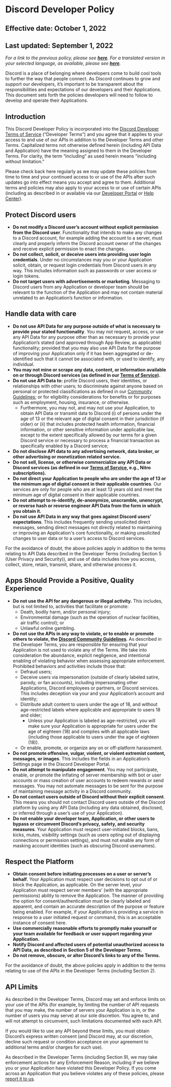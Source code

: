 # Discord Developer Policy

## Effective date: October 1, 2022

## Last updated: September 1, 2022

*For a link to the previous policy, please see **[here](https://github.com/discord/discord-api-docs/blob/62c9a95b56d2f989d3eefe39a058d69189f6b4a6/docs/policies-and-agreements/developer-policy.md)**. For a translated version in your selected language, as available, please see **[here](https://support-dev.discord.com/hc/articles/8563934450327)**.*

Discord is a place of belonging where developers come to build cool tools to further the way that people connect. As Discord continues to grow and support our developers, it’s important to be transparent about the responsibilities and expectations of our developers and their Applications. This document sets forth the policies developers will need to follow to develop and operate their Applications.

## Introduction

This Discord Developer Policy is incorporated into the [Discord Developer Terms of Service](/docs/policies-and-agreements/developer-terms-of-service) (“Developer Terms”) and you agree that it applies to your access to and use of our APIs in addition to the Developer Terms and other Terms. Capitalized terms not otherwise defined herein (including API Data and Application) have the meaning assigned to them in the Developer Terms. For clarity, the term “including” as used herein means “including without limitation.”

Please check back here regularly as we may update these policies from time to time and your continued access to or use of the APIs after such updates go into effect means you accept and agree to them. Additional terms and policies may also apply to your access to or use of certain APIs (including as described in or available via our [Developer Portal](/docs/intro/) or [Help Center](https://support-dev.discord.com/hc/categories/360000656491)).

## Protect Discord users

- **Do not modify a Discord user’s account without explicit permission from the Discord user**. Functionality that intends to make any changes to a Discord account, for example adding the account to a server, must clearly and properly inform the Discord account owner of the changes and receive explicit permission to enact the changes. 
- **Do not collect, solicit, or deceive users into providing user login credentials**. Under no circumstances may you or your Application solicit, obtain, or request login credentials from Discord users in any way. This includes information such as passwords or user access or login tokens.
- **Do not target users with advertisements or marketing**. Messaging to Discord users from any Application or developer team should be relevant to the function of the Application and may not contain material unrelated to an Application’s function or information.

## Handle data with care

- **Do not use API Data for any purpose outside of what is necessary to provide your stated functionality**. You may not request, access, or use any API Data for any purpose other than as necessary to provide your Application’s stated (and approved through App Review, as applicable) functionality; provided that you may also use API Data for the purpose of improving your Application only if it has been aggregated or de-identified such that it cannot be associated with, or used to identify, any individual.
- **You may not mine or scrape any data, content, or information available on or through Discord services (as defined in our [Terms of Service](https://discord.com/terms)).**
- **Do not use API Data to:** profile Discord users, their identities, or relationships with other users; to discriminate against anyone based on personal or protected classifications as defined in our [Community Guidelines](https://dis.gd/guidelines); or for eligibility considerations for benefits or for purposes such as employment, housing, insurance, or otherwise.
  - Furthermore, you may not, and may not use your Application, to obtain API Data or transmit data to Discord (i) of persons under the age of 13 or the relevant age of digital consent in their jurisdiction (if older) or (ii) that includes protected health information, financial information, or other sensitive information under applicable law, except to the extent specifically allowed by our terms for a given Discord service or necessary to process a financial transaction as specifically enabled by a Discord service;
- **Do not disclose API data to any advertising network, data broker, or other advertising or monetization related service.**
- **Do not sell, license, or otherwise commercialize any API Data or Discord services (as defined in our [Terms of Service](https://discord.com/terms), e.g., Nitro subscriptions).**
- **Do not direct your Application to people who are under the age of 13 or the minimum age of digital consent in their applicable countries**. Our services are only for people who are at least 13 years old and meet the minimum age of digital consent in their applicable countries.
- **Do not attempt to re-identify, de-anonymize, unscramble, unencrypt, or reverse hash or reverse engineer API Data from the form in which you obtain it.**
- **Do not use API Data in any way that goes against Discord users’ expectations**. This includes frequently sending unsolicited direct messages, sending direct messages not directly related to maintaining or improving an Application's core functionality, or making unsolicited changes to user data or to a user’s access to Discord services. 

For the avoidance of doubt, the above policies apply in addition to the terms relating to API Data described in the Developer Terms (including Section 5 (User Privacy and Security)), and use of data includes how you access, collect, store, retain, transmit, share, and otherwise process it.

## Apps Should Provide a Positive, Quality Experience

- **Do not use the API for any dangerous or illegal activity.** This includes, but is not limited to, activities that facilitate or promote:
  - Death, bodily harm, and/or personal injury;
  - Environmental damage (such as the operation of nuclear facilities, air traffic control); or
  - Unlawful online gambling.
- **Do not use the APIs in any way to violate, or to enable or promote others to violate, the [Discord Community Guidelines](https://dis.gd/guidelines)**. As described in the Developer Terms, you are responsible for ensuring that your Application is not used to violate any of the Terms. We take into consideration the abundance, explicit negligence, and intentional enabling of violating behavior when assessing appropriate enforcement. Prohibited behaviors and activities include those that:
  - Defraud users;
  - Deceive users via impersonation (outside of clearly labeled satire, parody, or fan accounts), including impersonating other Applications, Discord employees or partners, or Discord services. This includes deception via your and your Application’s account and identity;
  - Distribute adult content to users under the age of 18, and without age-restricted labels where applicable and appropriate to users 18 and older;
    - Unless your Application is labeled as age-restricted, you will make sure your Application is appropriate for users under the age of eighteen (18) and complies with all applicable laws (including those applicable to users under the age of eighteen (18)).
  - Or enable, promote, or organize any on or off-platform harassment.
- **Do not promote offensive, vulgar, violent, or violent extremist content, messages, or images**. This includes the fields in an Application’s Settings page in the Discord Developer Portal.
- **Do not attempt to manipulate engagement**. You may not participate, enable, or promote the inflating of server membership with bot or user accounts or mass creation of user accounts to redeem rewards or send messages. You may not automate messages to be sent for the purpose of maintaining message activity in a Discord community.
- **Do not contact users outside of Discord without their explicit consent**. This means you should not contact Discord users outside of the Discord platform by using any API Data (including any data obtained, disclosed, or inferred through a user’s use of your Application).
- **Do not enable your developer team, Application, or other users to bypass or circumvent Discord’s privacy, safety, and security measures**. Your Application must respect user-initiated blocks, bans, kicks, mutes, visibility settings (such as users opting out of displaying connections or permission settings), and must not enable any form of masking account identities (such as obscuring Discord usernames).

## Respect the Platform

- **Obtain consent before initiating processes on a user or server’s behalf**. Your Application must respect user decisions to opt out of or block the Application, as applicable. On the server level, your Application must respect server members’ (with the appropriate permissions) ability to remove the Application. The manner of providing the option for consent/authentication must be clearly labeled and apparent, and contain an accurate description of the purpose or feature being enabled. For example, if your Application is providing a service in response to a user initiated request or command, this is an acceptable instance of consent here. 
- **Use commercially reasonable efforts to promptly make yourself or your team available for feedback or user support regarding your Application.**
- **Notify Discord and affected users of potential unauthorized access to API Data, as described in Section 5 of the Developer Terms.**
- **Do not remove, obscure, or alter Discord’s links to any of the Terms.**

For the avoidance of doubt, the above policies apply in addition to the terms relating to use of the APIs in the Developer Terms (including Section 2).

## API Limits

As described in the Developer Terms, Discord may set and enforce limits on your use of the APIs (for example, by limiting the number of API requests that you may make, the number of servers your Application is in, or the number of users you may serve) at our sole discretion. You agree to, and will not attempt to circumvent, such limitations documented with each API.

If you would like to use any API beyond these limits, you must obtain Discord’s express written consent (and Discord may, at our discretion, decline such request or condition acceptance on your agreement to additional terms and/or charges for such use).

As described in the Developer Terms (including Section 9), we may take enforcement actions for any Enforcement Reason, including if we believe you or your Application have violated this Developer Policy. If you come across an Application that you believe violates any of these policies, please [report it to us](https://support.discord.com/hc/en-us/requests/new?ticket_form_id=360005592534).
